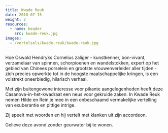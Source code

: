 ```yaml
---
title: Kwade Reuk
date: 2018-07-15
weight: 2
resources:
  - name: header
    src: kwade-reuk.jpg
images:
  - /vertelsels/kwade-reuk/kwade-reuk.jpg
---
```


Hoe Oswald Hendryks Cornelius zaliger - kunstkenner, bon-vivant, verzamelaar van spinnen, schorpioenen en wandelstokken, expert op het gebied van Chinees porselein en grootste vrouwenverleider aller tijden - zich precies opwerkte tot in de hoogste maatschappelijke kringen, is een volstrekt oneerbiedig, hilarisch verhaal.

Met zijn buitengewone interesse voor pikante aangelegenheden heeft deze Casanova-in-het-kwadraat een neus voor gekruide zaken.
In Kwade Reuk nemen Hilde en Rein je mee in een onbeschaamd vermakelijke vertelling van exuberantie en pittige intrige.

Zij speelt met woorden en hij vertelt met klanken uit zijn accordeon.

Gelieve deze avond zonder geurwater bij te wonen. 
